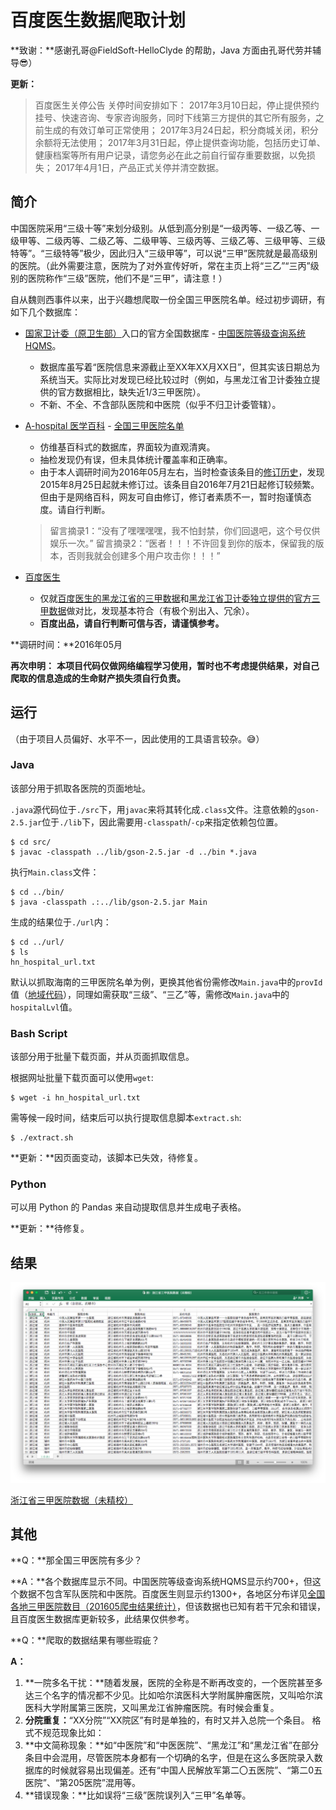 # 百度医生数据爬取计划

**致谢：**感谢孔哥@FieldSoft-HelloClyde 的帮助，Java 方面由孔哥代劳并辅导:sunglasses:）

**更新：**
> 百度医生关停公告
> 关停时间安排如下：
> 2017年3月10日起，停止提供预约挂号、快速咨询、专家咨询服务，同时下线第三方提供的其它所有服务，之前生成的有效订单可正常使用；
> 2017年3月24日起，积分商城关闭，积分余额将无法使用；
> 2017年3月31日起，停止提供查询功能，包括历史订单、健康档案等所有用户记录，请您务必在此之前自行留存重要数据，以免损失；
> 2017年4月1日，产品正式关停并清空数据。

## 简介

中国医院采用“三级十等”来划分级别。从低到高分别是“一级丙等、一级乙等、一级甲等、二级丙等、二级乙等、二级甲等、三级丙等、三级乙等、三级甲等、三级特等”。“三级特等”极少，因此归入“三级甲等”，可以说“三甲”医院就是最高级别的医院。（此外需要注意，医院为了对外宣传好听，常在主页上将“三乙”“三丙”级别的医院称作“三级”医院，他们不是“三甲”，请注意！）

自从魏则西事件以来，出于兴趣想爬取一份全国三甲医院名单。经过初步调研，有如下几个数据库：

* [国家卫计委（原卫生部）](http://www.moh.gov.cn/)入口的官方全国数据库 - [中国医院等级查询系统HQMS](https://www.hqms.org.cn/usp/roster/index.jsp)。
    * 数据库虽写着“医院信息来源截止至XX年XX月XX日”，但其实该日期总为系统当天。实际比对发现已经比较过时（例如，与黑龙江省卫计委独立提供的官方数据相比，缺失近1/3三甲医院）。
    * 不新、不全、不含部队医院和中医院（似乎不归卫计委管辖）。

* [A-hospital 医学百科](http://www.a-hospital.com/w/%E9%A6%96%E9%A1%B5) - [全国三甲医院名单](http://www.a-hospital.com/w/%E5%85%A8%E5%9B%BD%E4%B8%89%E7%94%B2%E5%8C%BB%E9%99%A2%E5%90%8D%E5%8D%95)
    * 仿维基百科式的数据库，界面较为直观清爽。
    * 抽检发现仍有误，但未具体统计覆盖率和正确率。
    * 由于本人调研时间为2016年05月左右，当时检查该条目的[修订历史](http://www.a-hospital.com/index.php?title=%E5%85%A8%E5%9B%BD%E4%B8%89%E7%94%B2%E5%8C%BB%E9%99%A2%E5%90%8D%E5%8D%95&action=history)，发现2015年8月25日起就未修订过。该条目自2016年7月21日起修订较频繁。但由于是网络百科，网友可自由修订，修订者素质不一，暂时抱谨慎态度。请自行判断。
    > 留言摘录1：“没有了嘿嘿嘿嘿，我不怕封禁，你们回退吧，这个号仅供娱乐一次。”
    > 留言摘录2：“医者！！！不许回复到你的版本，保留我的版本，否则我就会创建多个用户攻击你！！！”

* [百度医生](https://yi.baidu.com/pc)
    * 仅就[百度医生的黑龙江省的三甲数据](https://yi.baidu.com/pc/hospital/listpage?zt=self&zt_ext=&pvid=1488893981586337&provId=15&cityId=335&regionId=0)和[黑龙江省卫计委独立提供的官方三甲数据](http://www.hljhfpc.gov.cn/yydj.php)做对比，发现基本符合（有极个别出入、冗余）。
    * **百度出品，请自行判断可信与否，请谨慎参考。**

**调研时间：**2016年05月

**再次申明：** **本项目代码仅做网络编程学习使用，暂时也不考虑提供结果，对自己爬取的信息造成的生命财产损失须自行负责。**

## 运行

（由于项目人员偏好、水平不一，因此使用的工具语言较杂。:sweat_smile:）

### Java

该部分用于抓取各医院的页面地址。

`.java`源代码位于`./src`下，用`javac`来将其转化成`.class`文件。注意依赖的`gson-2.5.jar`位于`./lib`下，因此需要用`-classpath`/`-cp`来指定依赖包位置。
```
$ cd src/
$ javac -classpath ../lib/gson-2.5.jar -d ../bin *.java
```
执行`Main.class`文件：
```
$ cd ../bin/
$ java -classpath .:../lib/gson-2.5.jar Main 
```
生成的结果位于`./url`内：
```
$ cd ../url/
$ ls
hn_hospital_url.txt
```
默认以抓取海南的三甲医院名单为例，更换其他省份需修改`Main.java`中的`provId`值（[地域代码](./ref/地域代码.txt)），同理如需获取“三级”、“三乙”等，需修改`Main.java`中的`hospitalLvl`值。

### Bash Script

该部分用于批量下载页面，并从页面抓取信息。

根据网址批量下载页面可以使用`wget`:
```
$ wget -i hn_hospital_url.txt
```
需等候一段时间，结束后可以执行提取信息脚本`extract.sh`:
```
$ ./extract.sh
```
**更新：**因页面变动，该脚本已失效，待修复。

### Python

可以用 Python 的 Pandas 来自动提取信息并生成电子表格。

**更新：**待修复。

## 结果

![zj_demo](./pic/zj_demo.png)

[浙江省三甲医院数据（未精校）](../demo/浙江省三甲医院数据（未精校）.xlsx)

## 其他

**Q：**那全国三甲医院有多少？

**A：**各个数据库显示不同。中国医院等级查询系统HQMS显示约700+，但这个数据不包含军队医院和中医院。百度医生则显示约1300+，各地区分布详见[全国各地三甲医院数目（201605爬虫结果统计）](../demo/全国各地三甲医院数目（爬虫结果统计）.txt)，但该数据也已知有若干冗余和错误，且百度医生数据库更新较多，此结果仅供参考。

**Q：**爬取的数据结果有哪些瑕疵？

**A：**
1. **一院多名干扰：**随着发展，医院的全称是不断再改变的，一个医院甚至多达三个名字的情况都不少见。比如哈尔滨医科大学附属肿瘤医院，又叫哈尔滨医科大学附属第三医院，又叫黑龙江省肿瘤医院。有时候会重复。
2. **分院重复：**“XX分院”“XX院区”有时是单独的，有时又并入总院一个条目。
格式不规范现象比如：
3. **中文简称现象：**如“中医院”和“中医医院”、“黑龙江”和“黑龙江省”在部分条目中会混用，尽管医院本身都有一个切确的名字，但是在这么多医院录入数据库的时候就容易出现偏差。还有“中国人民解放军第二〇五医院”、“第二0五医院”、“第205医院”混用等。
4. **错误现象：**比如误将“三级”医院误列入“三甲”名单等。